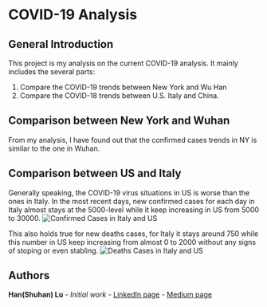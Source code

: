 
# COVID-19 Analysis
## General Introduction
This project is my analysis on the current COVID-19 analysis.
It mainly includes the several parts:
1) Compare the COVID-19 trends between  New York and Wu Han
2) Compare the COVID-18 trends between U.S. Italy and China.

## Comparison between New York and Wuhan
From my analysis, I have found out that the confirmed cases trends in NY is similar to the one in Wuhan.



## Comparison between US and Italy
Generally speaking, the COVID-19 virus situations in US is worse than the ones in Italy.
In the most recent days, new confirmed cases for each day in Italy almost stays at the 5000-level while it keep increasing in US from 5000 to 30000.
![Confirmed Cases in Italy and US](https://github.com/lush9516/Analytic_Projects/tree/master/COVID-19%20Analysis/New_Confirmed_Cases_for_Italy_US.jpg)

This also holds true for new deaths cases, for Italy it stays around 750 while this number in US keep increasing from almost 0 to 2000 without any signs of stoping or even stabling.
![Deaths Cases in Italy and US](https://github.com/lush9516/Analytic_Projects/tree/master/COVID-19%20Analysis/New_Deaths_Cases_for_Italy_US.jpg)

## Authors

**Han(Shuhan) Lu** - *Initial work* - [LinkedIn page](https://www.linkedin.com/in/shuhan-lu/) - [Medium page](https://medium.com/@lushuhan95)
